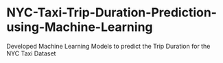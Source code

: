# NYC-Taxi-Trip-Duration-Prediction-using-Machine-Learning
Developed Machine Learning Models to predict the Trip Duration for the NYC Taxi Dataset
